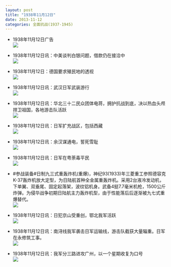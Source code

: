 ```yaml
---
layout: post
title: "1938年11月12日"
date: 2013-11-12
categories: 全面抗战(1937-1945)
---
```


<meta name="referrer" content="no-referrer" />

- 1938年11月12日广告 <br/><img src="https://ww4.sinaimg.cn/large/aca367d8jw1eailc3ph93j20ef0kcwih.jpg" />

- 1938年11月12日讯：中美谈判白银问题，借款仍在接洽中 <br/><img src="https://ww4.sinaimg.cn/large/aca367d8jw1eaijlnb5ynj20cs0jidk5.jpg" />

- 1938年11月12日：德国要求殖民地的透视 <br/><img src="https://ww4.sinaimg.cn/large/aca367d8jw1eaihv6wud2j20cs0keq9s.jpg" />

- 1938年11月12日讯：武汉日军武装游行 <br/><img src="https://ww3.sinaimg.cn/large/aca367d8jw1eaieed6euwj20ai05tdgr.jpg" />

- 1938年11月12日讯：华北三十二民众团体电蒋，拥护抗战到底，决以热血头颅捍卫祖国，各地游击队活跃 <br/><img src="https://ww2.sinaimg.cn/large/aca367d8jw1eaiaxhojeuj20cs1a0akz.jpg" />

- 1938年11月12日讯：日军扩充战区，包括西藏 <br/><img src="https://ww1.sinaimg.cn/large/aca367d8jw1eai5q902yij208r05t0ti.jpg" />

- 1938年11月12日讯：余汉谋通电，誓死雪耻 <br/><img src="https://ww4.sinaimg.cn/large/aca367d8jw1eai3zuvm61j206s05u3z1.jpg" />

- 1938年11月12日讯：日军在粤荼毒平民 <br/><img src="https://ww2.sinaimg.cn/large/aca367d8jw1eai29dvlz6j20bz05vdh0.jpg" />

- #参战装备#日制九三式重轰炸机(重爆)，神纪93(1933)年三菱重工参照德容克K-37轰炸机放大定型，为日陆航首种全金属重轰炸机。采用2台液冷发动机，下单翼、双垂尾、固定起落架，波纹铝机身。武备4挺7.7毫米机枪，1500公斤炸弹。为侵华战争初期日陆航主力轰炸机型，由于性能落后后逐渐被九七式重爆替代。 <br/><img src="https://ww3.sinaimg.cn/large/aca367d8jw1eai08dwuunj20go0if3zh.jpg" />

- 1938年11月12日讯：日犯京山受重创，鄂北我军活跃 <br/><img src="https://ww4.sinaimg.cn/large/aca367d8jw1eahysjteotj20cs0xtjyo.jpg" />

- 1938年11月12日讯：南浔线我军袭击日军运输线，游击队截获大量辎重。日军在永修筑工事。 <br/><img src="https://ww4.sinaimg.cn/large/aca367d8jw1eahx22mid1j209z0brtan.jpg" />

- 1938年11月12日讯：我军分三路进攻广州，以一个星期收复为口号 <br/><img src="https://ww1.sinaimg.cn/large/aca367d8jw1eahvbny1ayj20cs28xtm8.jpg" />

